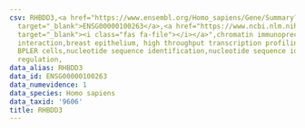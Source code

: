 ```yaml
---
csv: RHBDD3,<a href="https://www.ensembl.org/Homo_sapiens/Gene/Summary?db=core;g=ENSG00000100263"
  target="_blank">ENSG00000100263</a>,<a href="https://www.ncbi.nlm.nih.gov/pubmed/22863008"
  target="_blank"><i class="fas fa-file"></i></a>",chromatin immunoprecipitation assay,direct
  interaction,breast epithelium, high throughput transcription profiling by microarray,
  BPLER cells,nucleotide sequence identification,nucleotide sequence identification,transcriptional
  regulation,
data_alias: RHBDD3
data_id: ENSG00000100263
data_numevidence: 1
data_species: Homo sapiens
data_taxid: '9606'
title: RHBDD3
---
```

